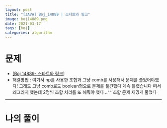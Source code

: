 ```yaml
---
layout: post
title: "[JAVA] Boj_14889 | 스타트와 링크"
image: boj14889.png
date: 2021-03-17
tags: [boj]
categories: algorithm
---
```


# 문제
- <a href="https://www.acmicpc.net/problem/14889" target="_black" >[Boj 14889- 스타트와 링크]</a>
- 해결방법 : 여기서 np를 사용한 조합과 그냥 comb를 사용해서 문제를 풀었어야했다! 그래도 그냥 comb로도 boolean형으로 문제를 풀긴했다 계속 틀렸습니다 떠서 왜그러지 했는데 2명씩 조합 처리를 또 해줘야 했다 ..^^ 조합 문제 재밌게 풀었다

- - -

# 나의 풀이

<script src="https://gist.github.com/Jisu-Shin/96b7a9e286d22afdd826baaa7ebf1b27.js"></script>